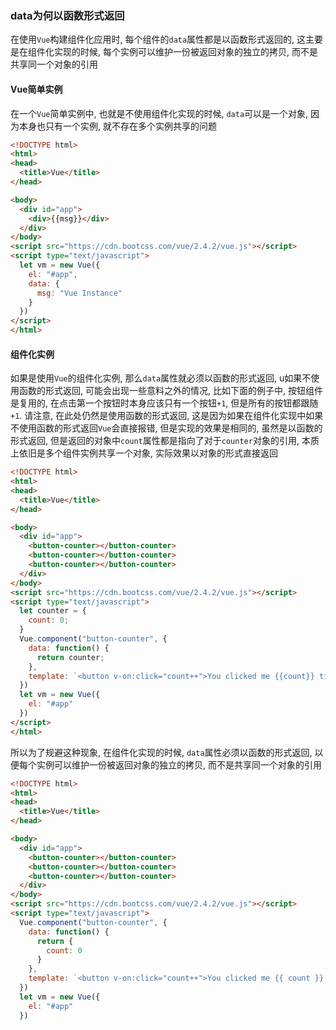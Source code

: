 ### data为何以函数形式返回
在使用```Vue```构建组件化应用时, 每个组件的```data```属性都是以函数形式返回的, 这主要是在组件化实现的时候, 每个实例可以维护一份被返回对象的独立的拷贝, 而不是共享同一个对象的引用

#### Vue简单实例
在一个```Vue```简单实例中, 也就是不使用组件化实现的时候, ```data```可以是一个对象, 因为本身也只有一个实例, 就不存在多个实例共享的问题
```html
<!DOCTYPE html>
<html>
<head>
  <title>Vue</title>
</head>

<body>
  <div id="app">
    <div>{{msg}}</div>
  </div>
</body>
<script src="https://cdn.bootcss.com/vue/2.4.2/vue.js"></script>
<script type="text/javascript">
  let vm = new Vue({
    el: "#app",
    data: {
      msg: "Vue Instance"
    }
  })
</script>
</html>
```

#### 组件化实例
如果是使用```Vue```的组件化实例, 那么```data```属性就必须以函数的形式返回, u如果不使用函数的形式返回, 可能会出现一些意料之外的情况, 比如下面的例子中, 按钮组件是复用的, 在点击第一个按钮时本身应该只有一个按钮```+1```, 但是所有的按钮都跟随```+1```. 请注意, 在此处仍然是使用函数的形式返回, 这是因为如果在组件化实现中如果不使用函数的形式返回```Vue```会直接报错, 但是实现的效果是相同的, 虽然是以函数的形式返回, 但是返回的对象中```count```属性都是指向了对于```counter```对象的引用, 本质上依旧是多个组件实例共享一个对象, 实际效果以对象的形式直接返回
```html
<!DOCTYPE html>
<html>
<head>
  <title>Vue</title>
</head>

<body>
  <div id="app">
    <button-counter></button-counter>
    <button-counter></button-counter>
    <button-counter></button-counter>
  </div>
</body>
<script src="https://cdn.bootcss.com/vue/2.4.2/vue.js"></script>
<script type="text/javascript">
  let counter = {
    count: 0;
  }
  Vue.component("button-counter", {
    data: function() {
      return counter;
    },
    template: `<button v-on:click="count++">You clicked me {{count}} times.</button>`
  })
  let vm = new Vue({
    el: "#app"
  })
</script>
</html>
```

所以为了规避这种现象, 在组件化实现的时候, ```data```属性必须以函数的形式返回, 以便每个实例可以维护一份被返回对象的独立的拷贝, 而不是共享同一个对象的引用
```html
<!DOCTYPE html>
<html>
<head>
  <title>Vue</title>
</head>

<body>
  <div id="app">
    <button-counter></button-counter>
    <button-counter></button-counter>
    <button-counter></button-counter>
  </div>
</body>
<script src="https://cdn.bootcss.com/vue/2.4.2/vue.js"></script>
<script type="text/javascript">
  Vue.component("button-counter", {
    data: function() {
      return {
        count: 0
      }
    },
    template: `<button v-on:click="count++">You clicked me {{ count }} times.</button>`;
  })
  let vm = new Vue({
    el: "#app"
  })
```
